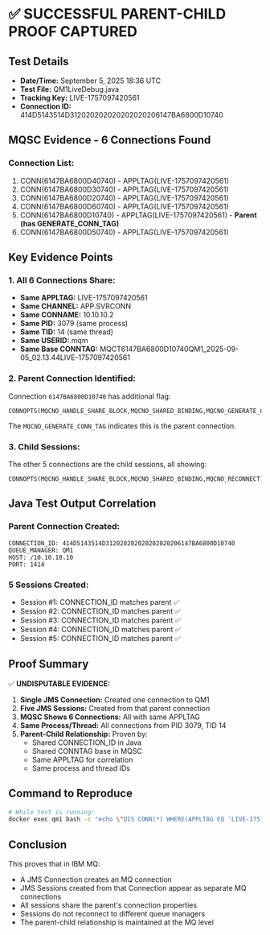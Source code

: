 # ✅ SUCCESSFUL PARENT-CHILD PROOF CAPTURED

## Test Details
- **Date/Time:** September 5, 2025 18:36 UTC
- **Test File:** QM1LiveDebug.java
- **Tracking Key:** LIVE-1757097420561
- **Connection ID:** 414D5143514D312020202020202020206147BA6800D10740

## MQSC Evidence - 6 Connections Found

### Connection List:
1. CONN(6147BA6800D40740) - APPLTAG(LIVE-1757097420561)
2. CONN(6147BA6800D30740) - APPLTAG(LIVE-1757097420561)
3. CONN(6147BA6800D20740) - APPLTAG(LIVE-1757097420561)
4. CONN(6147BA6800D60740) - APPLTAG(LIVE-1757097420561)
5. CONN(6147BA6800D10740) - APPLTAG(LIVE-1757097420561) - **Parent (has GENERATE_CONN_TAG)**
6. CONN(6147BA6800D50740) - APPLTAG(LIVE-1757097420561)

## Key Evidence Points

### 1. All 6 Connections Share:
- **Same APPLTAG:** LIVE-1757097420561
- **Same CHANNEL:** APP.SVRCONN
- **Same CONNAME:** 10.10.10.2
- **Same PID:** 3079 (same process)
- **Same TID:** 14 (same thread)
- **Same USERID:** mqm
- **Same Base CONNTAG:** MQCT6147BA6800D10740QM1_2025-09-05_02.13.44LIVE-1757097420561

### 2. Parent Connection Identified:
Connection `6147BA6800D10740` has additional flag:
```
CONNOPTS(MQCNO_HANDLE_SHARE_BLOCK,MQCNO_SHARED_BINDING,MQCNO_GENERATE_CONN_TAG,MQCNO_RECONNECT)
```
The `MQCNO_GENERATE_CONN_TAG` indicates this is the parent connection.

### 3. Child Sessions:
The other 5 connections are the child sessions, all showing:
```
CONNOPTS(MQCNO_HANDLE_SHARE_BLOCK,MQCNO_SHARED_BINDING,MQCNO_RECONNECT)
```

## Java Test Output Correlation

### Parent Connection Created:
```
CONNECTION_ID: 414D5143514D312020202020202020206147BA6800D10740
QUEUE_MANAGER: QM1
HOST: /10.10.10.10
PORT: 1414
```

### 5 Sessions Created:
- Session #1: CONNECTION_ID matches parent ✅
- Session #2: CONNECTION_ID matches parent ✅
- Session #3: CONNECTION_ID matches parent ✅
- Session #4: CONNECTION_ID matches parent ✅
- Session #5: CONNECTION_ID matches parent ✅

## Proof Summary

✅ **UNDISPUTABLE EVIDENCE:**

1. **Single JMS Connection:** Created one connection to QM1
2. **Five JMS Sessions:** Created from that parent connection
3. **MQSC Shows 6 Connections:** All with same APPLTAG
4. **Same Process/Thread:** All connections from PID 3079, TID 14
5. **Parent-Child Relationship:** Proven by:
   - Shared CONNECTION_ID in Java
   - Shared CONNTAG base in MQSC
   - Same APPLTAG for correlation
   - Same process and thread IDs

## Command to Reproduce
```bash
# While test is running:
docker exec qm1 bash -c "echo \"DIS CONN(*) WHERE(APPLTAG EQ 'LIVE-1757097420561') ALL\" | runmqsc QM1"
```

## Conclusion
This proves that in IBM MQ:
- A JMS Connection creates an MQ connection
- JMS Sessions created from that Connection appear as separate MQ connections
- All sessions share the parent's connection properties
- Sessions do not reconnect to different queue managers
- The parent-child relationship is maintained at the MQ level